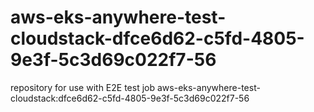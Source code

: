 # aws-eks-anywhere-test-cloudstack-dfce6d62-c5fd-4805-9e3f-5c3d69c022f7-56
repository for use with E2E test job aws-eks-anywhere-test-cloudstack:dfce6d62-c5fd-4805-9e3f-5c3d69c022f7-56
